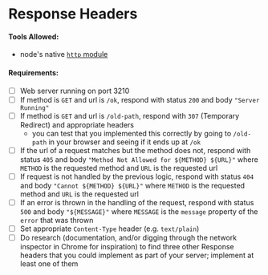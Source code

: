 Response Headers
===

#### Tools Allowed:
- node's native [`http` module](https://nodejs.org/dist/latest-v16.x/docs/api/http.html#class-httpserver)

#### Requirements:
- [ ] Web server running on port 3210
- [ ] If method is `GET` and url is `/ok`, respond with status `200` and body `"Server Running"`
- [ ] If method is `GET` and url is `/old-path`, respond with `307` (Temporary Redirect) and appropriate headers
    - you can test that you implemented this correctly by going to `/old-path` in your browser and seeing if it ends up at `/ok`
- [ ] If the url of a request matches but the method does not, respond with status `405` and body `"Method Not Allowed for ${METHOD} ${URL}"` where `METHOD` is the requested method and `URL` is the requested url
- [ ] If request is not handled by the previous logic, respond with status `404` and body `"Cannot ${METHOD} ${URL}"` where `METHOD` is the requested method and `URL` is the requested url
- [ ] If an error is thrown in the handling of the request, respond with status `500` and body `"${MESSAGE}"` where `MESSAGE` is the `message` property of the `error` that was thrown
- [ ] Set appropriate `Content-Type` header (e.g. `text/plain`)
- [ ] Do research (documentation, and/or digging through the network inspector in Chrome for inspiration) to find three other Response headers that you could implement as part of your server; implement at least one of them
